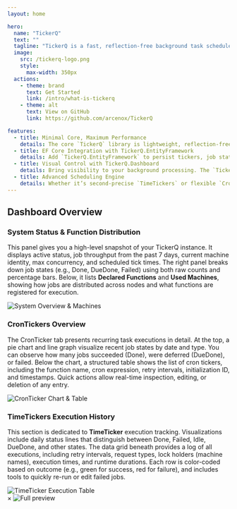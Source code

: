 ```yaml
---
layout: home

hero:
  name: "TickerQ"
  text: ""
  tagline: "TickerQ is a fast, reflection-free background task scheduler for .NET — built with source generators, EF Core integration, cron + time-based execution, and a real-time dashboard."
  image:
    src: /tickerq-logo.png
    style:
      max-width: 350px
  actions:
    - theme: brand
      text: Get Started
      link: /intro/what-is-tickerq
    - theme: alt
      text: View on GitHub
      link: https://github.com/arcenox/TickerQ

features:
  - title: Minimal Core, Maximum Performance
    details: The core `TickerQ` library is lightweight, reflection-free, and dependency-free—designed to run inside your .NET application with ultra-low overhead and deterministic execution.
  - title: EF Core Integration with TickerQ.EntityFramework
    details: Add `TickerQ.EntityFramework` to persist tickers, job states, and execution history in your own database. Built to plug directly into your existing `DbContext` with full support for queries, retries, and cleanup.
  - title: Visual Control with TickerQ.Dashboard
    details: Bring visibility to your background processing. The `TickerQ.Dashboard` package provides a ready-to-use, real-time web UI to inspect, manage, and trigger jobs—powered by SignalR and styled with Tailwind.
  - title: Advanced Scheduling Engine
    details: Whether it’s second-precise `TimeTickers` or flexible `CronTickers`, TickerQ supports both with built-in throttling, cooldown control, and priority-based job queuing.
---
```


## Dashboard Overview

<div class="rounded-lg">

  <!-- 1. Real-Time Status Summary & Machines -->
  <div class="flex flex-col lg:flex-row items-center gap-10">
    <div class="w-full lg:w-1/2">
      <h3 class="text-xl font-semibold mb-4">System Status & Function Distribution</h3>
      <p class="text-lg leading-relaxed">
        This panel gives you a high-level snapshot of your TickerQ instance. It displays active status, job throughput from the past 7 days, current machine identity, max concurrency, and scheduled tick times. 
        The right panel breaks down job states (e.g., Done, DueDone, Failed) using both raw counts and percentage bars.
        Below, it lists <strong>Declared Functions</strong> and <strong>Used Machines</strong>, showing how jobs are distributed across nodes and what functions are registered for execution.
      </p>
    </div>
    <div class="w-full lg:w-1/2">
      <img src="/Screenshot_14-4-2025_155111_localhost.jpeg" alt="System Overview & Machines"
           onclick="window.showModal(this.src)"
           class="cursor-zoom-in w-full rounded-lg shadow border border-gray-300 dark:border-gray-700 transition-transform hover:scale-105">
    </div>
  </div>

  <!-- 2. CronTicker Activity and Visualization -->
  <div class="flex flex-col lg:flex-row-reverse items-center gap-10">
    <div class="w-full lg:w-1/2">
      <h3 class="text-xl font-semibold mb-4">CronTickers Overview</h3>
      <p class="text-lg leading-relaxed">
        The CronTicker tab presents recurring task executions in detail. At the top, a pie chart and line graph visualize recent job states by date and type. You can observe how many jobs succeeded (Done), were deferred (DueDone), or failed.
        Below the chart, a structured table shows the list of cron tickers, including the function name, cron expression, retry intervals, initialization ID, and timestamps. Quick actions allow real-time inspection, editing, or deletion of any entry.
      </p>
    </div>
    <div class="w-full lg:w-1/2">
      <img src="/Screenshot_14-4-2025_15552_localhost.jpeg" alt="CronTicker Chart & Table"
           onclick="window.showModal(this.src)"
           class="cursor-zoom-in w-full rounded-lg shadow border border-gray-300 dark:border-gray-700 transition-transform hover:scale-105">
    </div>
  </div>

  <!-- 3. TimeTicker Execution & Status Tracking -->
  <div class="flex flex-col lg:flex-row items-center gap-10">
    <div class="w-full lg:w-1/2">
      <h3 class="text-xl font-semibold mb-4">TimeTickers Execution History</h3>
      <p class="text-lg leading-relaxed">
        This section is dedicated to <strong>TimeTicker</strong> execution tracking. Visualizations include daily status lines that distinguish between Done, Failed, Idle, DueDone, and other states.
        The data grid beneath provides a log of all executions, including retry intervals, request types, lock holders (machine names), execution times, and runtime durations.
        Each row is color-coded based on outcome (e.g., green for success, red for failure), and includes tools to quickly re-run or edit failed jobs.
      </p>
    </div>
    <div class="w-full lg:w-1/2">
      <img src="/Screenshot_14-4-2025_155448_localhost.jpeg" alt="TimeTicker Execution Table"
           onclick="window.showModal(this.src)"
           class="cursor-zoom-in w-full rounded-lg shadow border border-gray-300 dark:border-gray-700 transition-transform hover:scale-105">
    </div>
  </div>

</div>

<!-- Modal Lightbox -->
<div id="imgModal" class="fixed inset-0 z-50 bg-black bg-opacity-75 flex items-center justify-center hidden">
  <span onclick="window.closeModal()" class="absolute top-4 right-6 text-white text-3xl cursor-pointer">&times;</span>
  <img id="modalImage" src="" alt="Full preview"
       class="max-w-[90%] max-h-[85%] rounded-lg shadow-xl border-4 border-white">
</div>

<script>
if (typeof window !== 'undefined') {
window.showModal = function (src) {
    const modal = document.getElementById("imgModal");
    const image = document.getElementById("modalImage");
    image.src = src;
    modal.classList.remove("hidden");
  };

  window.closeModal = function () {
    const modal = document.getElementById("imgModal");
    modal.classList.add("hidden");
  };
}
</script>
